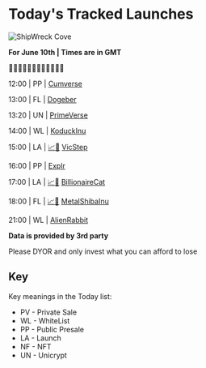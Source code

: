 
# Today's Tracked Launches

![ShipWreck Cove](https://files.catbox.moe/24q2m5.jpg) 

**For June 10th | Times are in GMT**

🏴‍☠️🏴‍☠️🏴‍☠️🏴‍☠️🏴‍☠️🏴‍☠️


12:00 | PP |  [Cumverse](https://t.me/Cumverse_Official)

13:00 | FL |  [Dogeber](https://t.me/DogeberCoinOfficial)

13:20 | UN |  [PrimeVerse](https://t.me/PrimeVerseApp)

14:00 | WL |  [KoduckInu](https://t.me/koduckinuglobal)

15:00 | LA | [📈](https://poocoin.app/tokens/0x53f542f581ca69076eb2c08f8e2aab97c07d21dd)[📲](https://www.pinksale.finance/launchpad/0xEFAc77987A4bF3dDA7a582404Ac72a02d91966AB?chain=BSC) [VicStep](https://t.me/VICSTEPCommunity)

16:00 | PP |  [Explr](https://t.me/explr_official)

17:00 | LA | [📈](https://poocoin.app/tokens/0x17534da60daff58ee1d77ef4aec6556e03ff39b9)[📲](https://www.pinksale.finance/launchpad/0xDa774326cD0f10CAF1E58ba00afFd2442F1f3b6e?chain=BSC) [BillionaireCat](https://t.me/billionairecatportal)

18:00 | FL | [📈](https://poocoin.app/tokens/0x5a88de4d715a0655b3f662e86d0c18eba81faa3e)[📲](https://gempad.app/presale/0x2dE9437f15933bc975e71A9EBd6ED9b7a280C9eE?chainId=56) [MetalShibaInu](https://t.me/metalshibainu)

21:00 | WL |  [AlienRabbit](https://t.me/AlienRabbitOfficial)

**Data is provided by 3rd party**

Please DYOR and only invest what you can afford to lose

## Key
Key meanings in the Today list:

- PV - Private Sale
- WL - WhiteList
- PP - Public Presale
- LA - Launch
- NF - NFT
- UN - Unicrypt